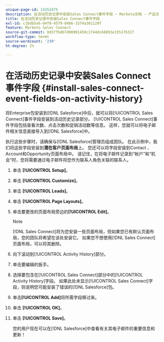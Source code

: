 ```yaml
---
unique-page-id: 14352475
description: 在活动历史记录中安装Sales Connect事件字段 — Marketo文档 — 产品文档
title: 在活动历史记录中安装Sales Connect事件字段
exl-id: c1bdb5a6-04f0-4579-84b6-33f4a301128f
feature: Marketo Sales Connect
source-git-commit: 0d37fbdb7d08901458c1744dc68893e155176327
workflow-type: tm+mt
source-wordcount: '239'
ht-degree: 2%

---
```


# 在活动历史记录中安装Sales Connect事件字段 {#install-sales-connect-event-fields-on-activity-history}

将Enterprise包安装到[!DNL Salesforce]中后，就可以将[!UICONTROL Sales Connect]事件字段安装到活动历史记录部分。 [!UICONTROL Sales Connect]事件字段包括查看次数、点击次数和促销活动数等信息。 这样，您就可以将电子邮件相关信息直接导入到[!DNL Salesforce]中。

执行这些步骤时，请确保与[!DNL Salesforce]管理员组成团队。 在此示例中，我们将这些字段安装到&#x200B;**潜在客户页面布局**&#x200B;上。 您还可以将字段安装到Contact 、 Account和Opportunity页面布局中。 请记住，在将电子邮件记录到“帐户”和“机会”时，您将需要通过电子邮件将您作为联系人角色关联的联系人。

1. 单击 **[!UICONTROL Setup]**。
1. 单击 **[!UICONTROL Customize]**。
1. 单击 **[!UICONTROL Leads]**。
1. 单击 **[!UICONTROL Page Layouts]**。
1. 单击要更改的页面布局旁边的&#x200B;**[!UICONTROL Edit]**。

   >[!NOTE]
   >
   >[!DNL Sales Connect]将为您安装一些页面布局，但如果您已有默认页面布局，您的团队将希望在该处安装它。 如果您不想使用[!DNL Sales Connect]页面布局，可以将其删除。

1. 向下滚动到[!UICONTROL Activity History]部分。
1. 单击要编辑的扳手。
1. 选择要包含在[!UICONTROL Sales Connect]部分中的[!UICONTROL Activity History]字段。 如果此处未显示[!UICONTROL Sales Connect]字段，则说明您可能安装了错误的[!DNL Salesforce]包。
1. 单击&#x200B;**[!UICONTROL Add]**&#x200B;将所需字段移过来。
1. 单击 **[!UICONTROL OK]**。
1. 单击 **[!UICONTROL Save]**。

   您的用户现在可以在[!DNL Salesforce]中查看有关其电子邮件的重要信息和更新！
